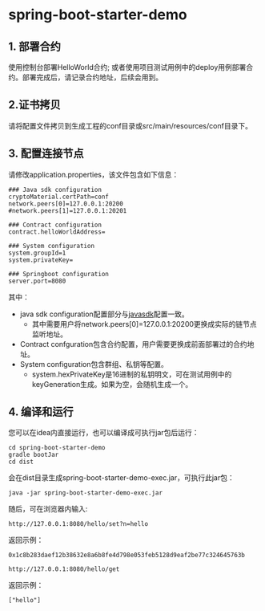 # spring-boot-starter-demo


## 1. 部署合约
使用控制台部署HelloWorld合约; 或者使用项目测试用例中的deploy用例部署合约。部署完成后，请记录合约地址，后续会用到。

## 2.证书拷贝
请将配置文件拷贝到生成工程的conf目录或src/main/resources/conf目录下。

## 3. 配置连接节点
请修改application.properties，该文件包含如下信息：
```
### Java sdk configuration
cryptoMaterial.certPath=conf
network.peers[0]=127.0.0.1:20200
#network.peers[1]=127.0.0.1:20201

### Contract configuration
contract.helloWorldAddress=

### System configuration
system.groupId=1
system.privateKey=

### Springboot configuration
server.port=8080

```
其中：
- java sdk configuration配置部分与[javasdk](https://fisco-bcos-documentation.readthedocs.io/zh_CN/latest/docs/sdk/java_sdk/configuration.html)配置一致。
    * 其中需要用户将network.peers[0]=127.0.0.1:20200更换成实际的链节点监听地址。
- Contract confguration包含合约配置，用户需要更换成前面部署过的合约地址。
- System configuration包含群组、私钥等配置。
    * system.hexPrivateKey是16进制的私钥明文，可在测试用例中的keyGeneration生成。如果为空，会随机生成一个。



## 4. 编译和运行
您可以在idea内直接运行，也可以编译成可执行jar包后运行：

```
cd spring-boot-starter-demo
gradle bootJar
cd dist
```
会在dist目录生成spring-boot-starter-demo-exec.jar，可执行此jar包：
```
java -jar spring-boot-starter-demo-exec.jar
```
随后，可在浏览器内输入:
```
http://127.0.0.1:8080/hello/set?n=hello
```
返回示例：
```
0x1c8b283daef12b38632e8a6b8fe4d798e053feb5128d9eaf2be77c324645763b
```

```
http://127.0.0.1:8080/hello/get
```
返回示例：
```
["hello"]
```